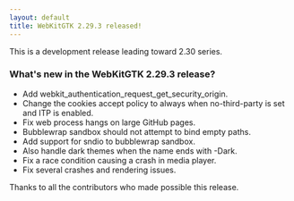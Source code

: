 ```yaml
---
layout: default
title: WebKitGTK 2.29.3 released!
---
```


This is a development release leading toward 2.30 series.

### What's new in the WebKitGTK 2.29.3 release?

 - Add webkit_authentication_request_get_security_origin.
 - Change the cookies accept policy to always when no-third-party is set and ITP is enabled.
 - Fix web process hangs on large GitHub pages.
 - Bubblewrap sandbox should not attempt to bind empty paths.
 - Add support for sndio to bubblewrap sandbox.
 - Also handle dark themes when the name ends with -Dark.
 - Fix a race condition causing a crash in media player.
 - Fix several crashes and rendering issues.

Thanks to all the contributors who made possible this release.
